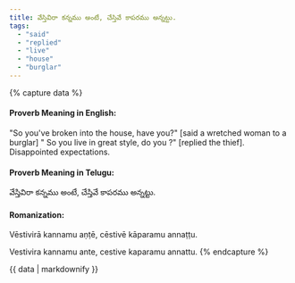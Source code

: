 ```yaml
---
title: వేస్తివిరా కన్నము అంటే, చేస్తివే కాపరము అన్నట్టు.
tags:
  - "said"
  - "replied"
  - "live"
  - "house"
  - "burglar"
---
```


{% capture data %}
#### Proverb Meaning in English:
"So you've broken into the house, have you?" [said a wretched woman to a burglar] " So you live in great style, do you ?" [replied the thief].
Disappointed expectations.

#### Proverb Meaning in Telugu:
వేస్తివిరా కన్నము అంటే, చేస్తివే కాపరము అన్నట్టు.

#### Romanization:
Vēstivirā kannamu aṇṭē, cēstivē kāparamu annaṭṭu.

Vestivira kannamu ante, cestive kaparamu annattu.
{% endcapture %}

{{ data | markdownify }}

